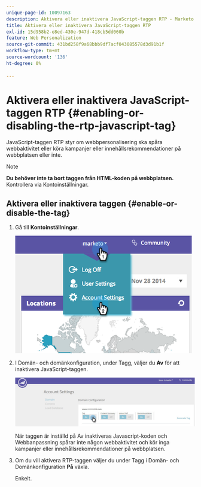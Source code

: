 ```yaml
---
unique-page-id: 10097163
description: Aktivera eller inaktivera JavaScript-taggen RTP - Marketo Docs - produktdokumentation
title: Aktivera eller inaktivera JavaScript-taggen RTP
exl-id: 15d958b2-e8ed-430e-947d-418cb5dd060b
feature: Web Personalization
source-git-commit: 431bd258f9a68bbb9df7acf043085578d3d91b1f
workflow-type: tm+mt
source-wordcount: '136'
ht-degree: 0%

---
```


# Aktivera eller inaktivera JavaScript-taggen RTP {#enabling-or-disabling-the-rtp-javascript-tag}

JavaScript-taggen RTP styr om webbpersonalisering ska spåra webbaktivitet eller köra kampanjer eller innehållsrekommendationer på webbplatsen eller inte.

>[!NOTE]
>
>**Du behöver inte ta bort taggen från HTML-koden på webbplatsen.** Kontrollera via Kontoinställningar.

## Aktivera eller inaktivera taggen {#enable-or-disable-the-tag}

1. Gå till **Kontoinställningar**.

   ![](assets/image2014-12-1-23-3a3-3a12.png)

1. I Domän- och domänkonfiguration, under Tagg, väljer du **Av** för att inaktivera JavaScript-taggen.

   ![](assets/account-settings-domain-tag.jpg)

   När taggen är inställd på Av inaktiveras Javascript-koden och Webbanpassning spårar inte någon webbaktivitet och kör inga kampanjer eller innehållsrekommendationer på webbplatsen.

1. Om du vill aktivera RTP-taggen väljer du under Tagg i Domän- och Domänkonfiguration **På** växla.

   Enkelt.
